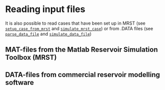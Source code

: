 
# Reading input files

It is also possible to read cases that have been set up in MRST (see [`setup_case_from_mrst`](@ref) and [`simulate_mrst_case`](@ref)) or from .DATA files (see [`parse_data_file`](@ref) and [`simulate_data_file`](@ref))
## MAT-files from the Matlab Reservoir Simulation Toolbox (MRST)

## DATA-files from commercial reservoir modelling software

